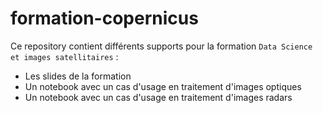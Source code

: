 # formation-copernicus

Ce repository contient différents supports pour la formation `Data Science et images satellitaires` : 
- Les slides de la formation
- Un notebook avec un cas d'usage en traitement d'images optiques
- Un notebook avec un cas d'usage en traitement d'images radars
